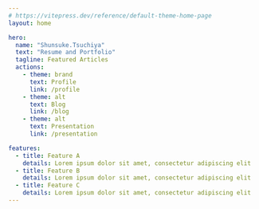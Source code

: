 ```yaml
---
# https://vitepress.dev/reference/default-theme-home-page
layout: home

hero:
  name: "Shunsuke.Tsuchiya"
  text: "Resume and Portfolio"
  tagline: Featured Articles
  actions:
    - theme: brand
      text: Profile
      link: /profile
    - theme: alt
      text: Blog
      link: /blog
    - theme: alt
      text: Presentation
      link: /presentation

features:
  - title: Feature A
    details: Lorem ipsum dolor sit amet, consectetur adipiscing elit
  - title: Feature B
    details: Lorem ipsum dolor sit amet, consectetur adipiscing elit
  - title: Feature C
    details: Lorem ipsum dolor sit amet, consectetur adipiscing elit
---
```


